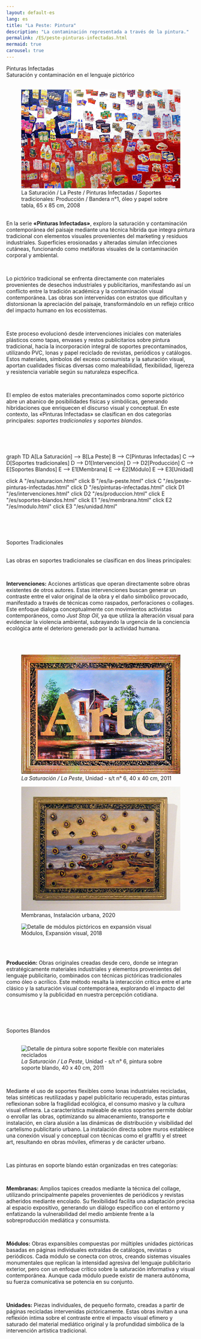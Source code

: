 ```yaml
---
layout: default-es  
lang: es  
title: "La Peste: Pintura"  
description: "La contaminación representada a través de la pintura."  
permalink: /ES/peste-pinturas-infectadas.html  
mermaid: true
carousel: true
---
```

<div class="titulo">Pinturas Infectadas</div> 
<div class="subtitulo">Saturación y contaminación en el lenguaje pictórico</div> 
<br> 
<figure class="imagen-con-caption"> 
  <img src="/assets/img/la-peste---pintura02.jpg" alt="Detalle de pintura con técnica mixta mostrando erosión y elementos contaminantes" loading="lazy"> 
  <figcaption>La Saturación / La Peste / Pinturas Infectadas / Soportes tradicionales: Producción / Bandera n°1, óleo y papel sobre tabla, 65 x 85 cm, 2008</figcaption> 
</figure> 

<div class="parrafo" style="margin-top: 6%;"> 
  <p>En la serie <strong>«Pinturas Infectadas»</strong>, exploro la saturación y contaminación contemporánea del paisaje mediante una técnica híbrida que integra pintura tradicional con elementos visuales provenientes del marketing y residuos industriales. Superficies erosionadas y alteradas simulan infecciones cutáneas, funcionando como metáforas visuales de la contaminación corporal y ambiental.</p> 
  <br>
  <p>Lo pictórico tradicional se enfrenta directamente con materiales provenientes de desechos industriales y publicitarios, manifestando así un conflicto entre la tradición académica y la contaminación visual contemporánea. Las obras son intervenidas con estratos que dificultan y distorsionan la apreciación del paisaje, transformándolo en un reflejo crítico del impacto humano en los ecosistemas.</p> 
  <br>
  <p>Este proceso evolucionó desde intervenciones iniciales con materiales plásticos como tapas, envases y restos publicitarios sobre pintura tradicional, hacia la incorporación integral de soportes precontaminados, utilizando PVC, lonas y papel reciclado de revistas, periódicos y catálogos. Estos materiales, símbolos del exceso consumista y la saturación visual, aportan cualidades físicas diversas como maleabilidad, flexibilidad, ligereza y resistencia variable según su naturaleza específica.</p>
  <br>
  <p>El empleo de estos materiales precontaminados como soporte pictórico abre un abanico de posibilidades físicas y simbólicas, generando hibridaciones que enriquecen el discurso visual y conceptual. En este contexto, las «Pinturas Infectadas» se clasifican en dos categorías principales: <em>soportes tradicionales</em> y <em>soportes blandos</em>.</p> 
</div>

<br><br><br>
<div class="mermaid">
graph TD
  A[La Saturación] --> B[La Peste]
  B --> C[Pinturas Infectadas]
  C --> D[Soportes tradicionales]
  D --> D1[Intervención]
  D --> D2[Producción]
  C --> E[Soportes Blandos]
  E --> E1[Membrana]
  E --> E2[Módulo]
  E --> E3[Unidad]

  click A "/es/saturacion.html"
  click B "/es/la-peste.html"
  click C "/es/peste-pinturas-infectadas.html"
  click D "/es/pinturas-infectadas.html"
  click D1 "/es/intervenciones.html"
  click D2 "/es/produccion.html"
  click E "/es/soportes-blandos.html"
  click E1 "/es/membrana.html"
  click E2 "/es/modulo.html"
  click E3 "/es/unidad.html"
</div>

<br><br><br>
<div class="subtitulo">Soportes Tradicionales</div> 
<br> 
<div class="parrafo"> 
  <p>Las obras en soportes tradicionales se clasifican en dos líneas principales:</p> 
  <br> 
  <p><strong>Intervenciones:</strong> Acciones artísticas que operan directamente sobre obras existentes de otros autores. Estas intervenciones buscan generar un contraste entre el valor original de la obra y el daño simbólico provocado, manifestado a través de técnicas como raspados, perforaciones o collages. Este enfoque dialoga conceptualmente con movimientos activistas contemporáneos, como <em>Just Stop Oil</em>, ya que utiliza la alteración visual para evidenciar la violencia ambiental, subrayando la urgencia de la conciencia ecológica ante el deterioro generado por la actividad humana.</p> 
  <br> <br>

  
 <div class="owl-carousel carousel-imagen">
 <div class="item--imagen">
 <figure class="imagen-con-caption">
    <img class="carousel-img" src="/assets/img/pinturainfectada-intervencion-01.jpg" alt="La Saturación / La Peste, unidad - serie sin título n° 6, 40 x 40 cm" 
        loading="lazy">
      <figcaption><em>La Saturación / La Peste</em>, Unidad - s/t n° 6, 40 x 40 cm, 2011</figcaption>
    </figure>
  </div>
  <div class="item--imagen">
    <figure>
      <img 
        class="carousel-img" 
        src="/assets/img/la-peste---pintura01.jpg" 
        alt="Instalación urbana Membranas" 
        loading="lazy"
      >
      <figcaption>Membranas, Instalación urbana, 2020</figcaption>
    </figure>
  </div>
  <div class="item--imagen">
    <figure>
      <img 
        class="carousel-img" 
        src="/assets/img/pintura-soporte-blando-03.jpg" 
        alt="Detalle de módulos pictóricos en expansión visual" 
        loading="lazy"
      >
      <figcaption>Módulos, Expansión visual, 2018</figcaption>
    </figure>
  </div>
</div>
  <br><br>
  <p><strong>Producción:</strong> Obras originales creadas desde cero, donde se integran estratégicamente materiales industriales y elementos provenientes del lenguaje publicitario, combinados con técnicas pictóricas tradicionales como óleo o acrílico. Este método resalta la interacción crítica entre el arte clásico y la saturación visual contemporánea, explorando el impacto del consumismo y la publicidad en nuestra percepción cotidiana.</p> 
</div>

<br><br><br>

<div class="subtitulo">Soportes Blandos</div> 
<br> 
<figure class="imagen-con-caption"> 
  <img src="/assets/img/la-peste-pintura-soporte-blando-unidad-01.jpg" alt="Detalle de pintura sobre soporte flexible con materiales reciclados" loading="lazy"> 
  <figcaption><em>La Saturación / La Peste</em>, Unidad - s/t n° 6, pintura sobre soporte blando, 40 x 40 cm, 2011</figcaption> 
</figure> 
<br>
<div class="parrafo"> 
  <p>Mediante el uso de soportes flexibles como lonas industriales recicladas, telas sintéticas reutilizadas y papel publicitario recuperado, estas pinturas reflexionan sobre la fragilidad ecológica, el consumo masivo y la cultura visual efímera. La característica maleable de estos soportes permite doblar o enrollar las obras, optimizando su almacenamiento, transporte e instalación, en clara alusión a las dinámicas de distribución y visibilidad del cartelismo publicitario urbano. La instalación directa sobre muros establece una conexión visual y conceptual con técnicas como el graffiti y el street art, resultando en obras móviles, efímeras y de carácter urbano.</p> 
</div> 

<br>

<div class="parrafo"> 
  <p>Las pinturas en soporte blando están organizadas en tres categorías:</p> 
  <br> 
  <p><strong>Membranas:</strong> Amplios tapices creados mediante la técnica del collage, utilizando principalmente papeles provenientes de periódicos y revistas adheridos mediante encolado. Su flexibilidad facilita una adaptación precisa al espacio expositivo, generando un diálogo específico con el entorno y enfatizando la vulnerabilidad del medio ambiente frente a la sobreproducción mediática y consumista.</p> 
  <br> 
  <p><strong>Módulos:</strong> Obras expansibles compuestas por múltiples unidades pictóricas basadas en páginas individuales extraídas de catálogos, revistas o periódicos. Cada módulo se conecta con otros, creando sistemas visuales monumentales que replican la intensidad agresiva del lenguaje publicitario exterior, pero con un enfoque crítico sobre la saturación informativa y visual contemporánea. Aunque cada módulo puede existir de manera autónoma, su fuerza comunicativa se potencia en su conjunto.</p> 
  <br> 
  <p><strong>Unidades:</strong> Piezas individuales, de pequeño formato, creadas a partir de páginas recicladas intervenidas pictóricamente. Estas obras invitan a una reflexión íntima sobre el contraste entre el impacto visual efímero y saturado del material mediático original y la profundidad simbólica de la intervención artística tradicional.</p> 
</div>

